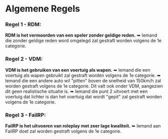 # Algemene Regels

### Regel 1 - RDM:
**RDM is het vermoorden van een speler zonder geldige reden.**
➥ Iemand die zonder geldige reden word omgelegd zal gestraft worden volgens de 1e categorie.

### Regel 2 - VDM:
**VDM is het gebruiken van een voertuig als wapen.**
➥ Iemand die een voertuig als wapen gebruikt zal gestraft worden volgens de 1e categorie.
➥ Iemand die een andere auto wil "pitten" boven de snelheid van 150km/h zal worden gestraft volgens de 1e categorie. Dit valt ook onder VDM, aangezien dit geen realistische situatie is.
➥ Iemand die punt 2 uitvoert met een voertuig dat lichter is dan het voertuig dat wordt "gepit" zal gestraft worden volgens de 1e categorie.

### Regel 3 - FailRP:
**FailRP is het uitvoeren van roleplay met zeer lage kwaliteit.**
➥ Iemand aan FailRP doet zal worden gestraft volgens de 1e categorie.

